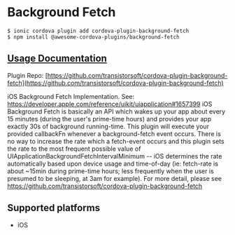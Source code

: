 # Background Fetch

```
$ ionic cordova plugin add cordova-plugin-background-fetch
$ npm install @awesome-cordova-plugins/background-fetch
```

## [Usage Documentation](https://danielsogl.gitbook.io/awesome-cordova-plugins/plugins/background-fetch/)

Plugin Repo: [https://github.com/transistorsoft/cordova-plugin-background-fetch](https://github.com/transistorsoft/cordova-plugin-background-fetch)

iOS Background Fetch Implementation. See: https://developer.apple.com/reference/uikit/uiapplication#1657399
iOS Background Fetch is basically an API which wakes up your app about every 15 minutes (during the user's prime-time hours) and provides your app exactly 30s of background running-time. This plugin will execute your provided callbackFn whenever a background-fetch event occurs. There is no way to increase the rate which a fetch-event occurs and this plugin sets the rate to the most frequent possible value of UIApplicationBackgroundFetchIntervalMinimum -- iOS determines the rate automatically based upon device usage and time-of-day (ie: fetch-rate is about ~15min during prime-time hours; less frequently when the user is presumed to be sleeping, at 3am for example).
For more detail, please see https://github.com/transistorsoft/cordova-plugin-background-fetch

## Supported platforms

- iOS
  



